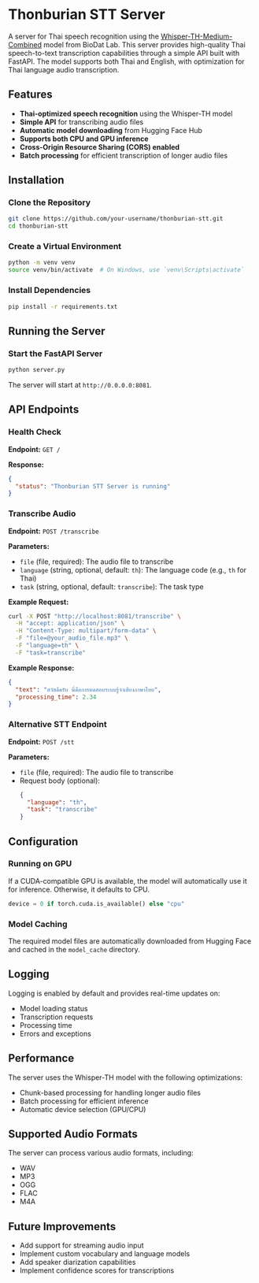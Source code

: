 # Thonburian STT Server

A server for Thai speech recognition using the [Whisper-TH-Medium-Combined](https://huggingface.co/biodatlab/whisper-th-medium-combined) model from BioDat Lab. This server provides high-quality Thai speech-to-text transcription capabilities through a simple API built with FastAPI. The model supports both Thai and English, with optimization for Thai language audio transcription.

## Features

- **Thai-optimized speech recognition** using the Whisper-TH model
- **Simple API** for transcribing audio files
- **Automatic model downloading** from Hugging Face Hub
- **Supports both CPU and GPU inference**
- **Cross-Origin Resource Sharing (CORS) enabled**
- **Batch processing** for efficient transcription of longer audio files

## Installation

### Clone the Repository

```bash
git clone https://github.com/your-username/thonburian-stt.git
cd thonburian-stt
```

### Create a Virtual Environment

```bash
python -m venv venv
source venv/bin/activate  # On Windows, use `venv\Scripts\activate`
```

### Install Dependencies

```bash
pip install -r requirements.txt
```

## Running the Server

### Start the FastAPI Server

```bash
python server.py
```

The server will start at `http://0.0.0.0:8081`.

## API Endpoints

### Health Check

**Endpoint:** `GET /`

**Response:**
```json
{
  "status": "Thonburian STT Server is running"
}
```

### Transcribe Audio

**Endpoint:** `POST /transcribe`

**Parameters:**
- `file` (file, required): The audio file to transcribe
- `language` (string, optional, default: `th`): The language code (e.g., `th` for Thai)
- `task` (string, optional, default: `transcribe`): The task type

**Example Request:**
```bash
curl -X POST "http://localhost:8081/transcribe" \
  -H "accept: application/json" \
  -H "Content-Type: multipart/form-data" \
  -F "file=@your_audio_file.mp3" \
  -F "language=th" \
  -F "task=transcribe"
```

**Example Response:**
```json
{
  "text": "สวัสดีครับ นี่คือการทดสอบระบบรู้จำเสียงภาษาไทย",
  "processing_time": 2.34
}
```

### Alternative STT Endpoint

**Endpoint:** `POST /stt`

**Parameters:**
- `file` (file, required): The audio file to transcribe
- Request body (optional):
  ```json
  {
    "language": "th",
    "task": "transcribe"
  }
  ```

## Configuration

### Running on GPU

If a CUDA-compatible GPU is available, the model will automatically use it for inference. Otherwise, it defaults to CPU.

```python
device = 0 if torch.cuda.is_available() else "cpu"
```

### Model Caching

The required model files are automatically downloaded from Hugging Face and cached in the `model_cache` directory.

## Logging

Logging is enabled by default and provides real-time updates on:
- Model loading status
- Transcription requests
- Processing time
- Errors and exceptions

## Performance

The server uses the Whisper-TH model with the following optimizations:
- Chunk-based processing for handling longer audio files
- Batch processing for efficient inference
- Automatic device selection (GPU/CPU)

## Supported Audio Formats

The server can process various audio formats, including:
- WAV
- MP3
- OGG
- FLAC
- M4A

## Future Improvements

- Add support for streaming audio input
- Implement custom vocabulary and language models
- Add speaker diarization capabilities
- Implement confidence scores for transcriptions